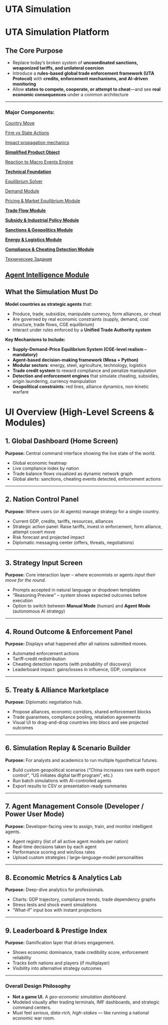 # UTA Simulation

# **UTA Simulation Platform**

## **The Core Purpose**

- Replace today’s broken system of **uncoordinated sanctions, weaponized tariffs, and unilateral coercion**
- Introduce a **rules-based global trade enforcement framework (UTA Protocol)** with **credits, enforcement mechanisms, and AI-driven monitoring**
- Allow **states to compete, cooperate, or attempt to cheat**—and see **real economic consequences** under a common architecture
---
### Major Components:

[Country Move](UTA%20Simulation/Country%20Move.md)

[Firm vs State Actions](UTA%20Simulation/Firm%20vs%20State%20Actions.md)

[Impact propagation mechanics](UTA%20Simulation/Impact%20propagation%20mechanics.md)

[**Simplified Product Object**](UTA%20Simulation/Simplified%20Product%20Object.md)

[Reaction to Macro Events Engine](UTA%20Simulation/Reaction%20to%20Macro%20Events%20Engine.md)

[**Technical Foundation**](UTA%20Simulation/Technical%20Foundation.md)

[Equilibrium Solver](UTA%20Simulation/Equilibrium%20Solver.md)

[Demand Module](UTA%20Simulation/Demand%20Module.md)

[Pricing & Market Equilibrium Module](UTA%20Simulation/Pricing%20&%20Market%20Equilibrium%20Module.md)

[**Trade Flow Module**](UTA%20Simulation/Trade%20Flow%20Module.md)

[**Subsidy & Industrial Policy Module**](UTA%20Simulation/Subsidy%20&%20Industrial%20Policy%20Module.md)

[**Sanctions & Geopolitics Module**](UTA%20Simulation/Sanctions%20&%20Geopolitics%20Module.md)

[**Energy & Logistics Module**](UTA%20Simulation/Energy%20&%20Logistics%20Module.md)

[**Compliance & Cheating Detection Module**](UTA%20Simulation/Compliance%20&%20Cheating%20Detection%20Module.md)

[Технические Задания](UTA%20Simulation/Технические%20Задания.md)

[**Agent Intelligence Module**](UTA%20Simulation/Agent%20Intelligence%20Module.md)
---
## **What the Simulation Must Do**

**Model countries as strategic agents** that:

- Produce, trade, subsidize, manipulate currency, form alliances, or cheat
- Are governed by real economic constraints (supply, demand, cost structure, trade flows, CGE equilibrium)
- Interact under rules enforced by a **Unified Trade Authority system**

**Key Mechanisms to Include:**

- **Supply-Demand-Price Equilibrium System (CGE-level realism – mandatory)**
- **Agent-based decision-making framework (Mesa + Python)**
- **Modular sectors**: energy, steel, agriculture, technology, logistics
- **Trade credit system** to reward compliance and penalize manipulation
- **Detection and enforcement engines** that simulate cheating, subsidies, origin laundering, currency manipulation
- **Geopolitical constraints**: red lines, alliance dynamics, non-kinetic warfare

# **UI Overview (High-Level Screens & Modules)**

## **1. Global Dashboard (Home Screen)**

**Purpose:** Central command interface showing the live state of the world.

- Global economic heatmap
- Live compliance index by nation
- Trade balance flows visualized as dynamic network graph
- Global alerts: sanctions, cheating events detected, enforcement actions

---

## **2. Nation Control Panel**

**Purpose:** Where users (or AI agents) manage strategy for a single country.

- Current GDP, credits, tariffs, resources, alliances
- Strategic action panel: Raise tariffs, invest in enforcement, form alliance, attempt covert move
- Risk forecast and projected impact
- Diplomatic messaging center (offers, threats, negotiations)

---

## **3. Strategy Input Screen**

**Purpose:** Core interaction layer – where economists or agents *input their move for the round.*

- Prompts accepted in natural language or dropdown templates
- “Reasoning Preview” – system shows expected outcomes before execution
- Option to switch between **Manual Mode** (human) and **Agent Mode** (autonomous AI strategy)

---

## **4. Round Outcome & Enforcement Panel**

**Purpose:** Displays what happened after all nations submitted moves.

- Automated enforcement actions
- Tariff-credit redistribution
- Cheating detection reports (with probability of discovery)
- Leaderboard impact: gains/losses in influence, GDP, compliance

---

## **5. Treaty & Alliance Marketplace**

**Purpose:** Diplomatic negotiation hub.

- Propose alliances, economic corridors, shared enforcement blocks
- Trade guarantees, compliance pooling, retaliation agreements
- Visual UI to drag-and-drop countries into blocs and see projected outcomes

---

## **6. Simulation Replay & Scenario Builder**

**Purpose:** For analysts and academics to run multiple hypothetical futures.

- Build custom geopolitical scenarios (“China increases rare earth export control”, “US initiates digital tariff program”, etc.)
- Run batch simulations with AI-controlled agents
- Export results to CSV or presentation-ready summaries

---

## **7. Agent Management Console (Developer / Power User Mode)**

**Purpose:** Developer-facing view to assign, train, and monitor intelligent agents.

- Agent registry (list of all active agent models per nation)
- Real-time decisions taken by each agent
- Performance scoring and win/loss rates
- Upload custom strategies / large-language-model personalities

---

## **8. Economic Metrics & Analytics Lab**

**Purpose:** Deep-dive analytics for professionals.

- Charts: GDP trajectory, compliance trends, trade dependency graphs
- Stress tests and shock event simulations
- “What-if” input box with instant projections

---

## **9. Leaderboard & Prestige Index**

**Purpose:** Gamification layer that drives engagement.

- Shows economic dominance, trade credibility score, enforcement reliability
- Tracks both nations and players (if multiplayer)
- Visibility into alternative strategy outcomes

---

### **Overall Design Philosophy**

- **Not a game UI.** A *geo-economic simulation dashboard.*
- Modeled visually after trading terminals, IMF dashboards, and strategic command centers.
- Must feel *serious, data-rich, high-stakes* — like running a national economic war room.

